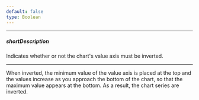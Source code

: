```yaml
---
default: false
type: Boolean
---
```

---
##### shortDescription
Indicates whether or not the chart's value axis must be inverted.

---
When inverted, the minimum value of the value axis is placed at the top and the values increase as you approach the bottom of the chart, so that the maximum value appears at the bottom. As a result, the chart series are inverted.